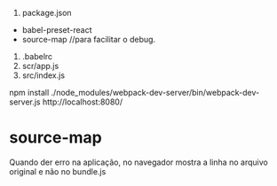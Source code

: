 1. package.json
  - babel-preset-react
  - source-map    //para facilitar o debug.
1. .babelrc
1. scr/app.js
1. src/index.js



npm install
./node_modules/webpack-dev-server/bin/webpack-dev-server.js
http://localhost:8080/

# source-map
Quando der erro na aplicação, no navegador mostra a linha no arquivo original e não no bundle.js
